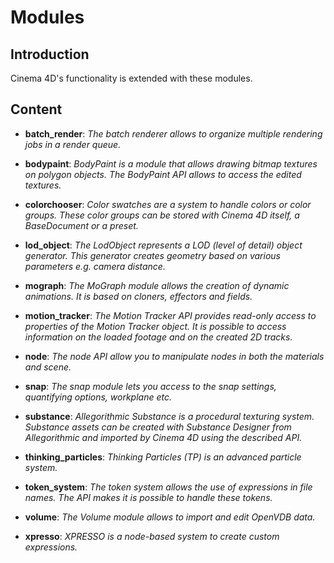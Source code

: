 # Modules

## Introduction

Cinema 4D's functionality is extended with these modules.

## Content

* **batch_render**: *The batch renderer allows to organize multiple rendering jobs in a render queue.*

* **bodypaint**: *BodyPaint is a module that allows drawing bitmap textures on polygon objects. The BodyPaint API allows to access the edited textures.*

<!---  * **character_animation**: *The character animation module provides advanced tools for creating and animating character rigs.* -->

* **colorchooser**: *Color swatches are a system to handle colors or color groups. These color groups can be stored with Cinema 4D itself, a BaseDocument or a preset.*

<!---  * **dynamics**: *The Dynamics module provides tools for soft and rigid body simulations.* -->

<!---  * **hair**: *The Hair module allows the creation of hair objects.* -->

* **lod_object**: *The LodObject represents a LOD (level of detail) object generator. This generator creates geometry based on various parameters e.g. camera distance.*

* **mograph**: *The MoGraph module allows the creation of dynamic animations. It is based on cloners, effectors and fields.*

* **motion_tracker**: *The Motion Tracker API provides read-only access to properties of the Motion Tracker object. It is possible to access information on the loaded footage and on the created 2D tracks.*

<!---  * **particles**: *The basic particle system provides a simple particle generator and basic effectors.* -->

* **node**: *The node API allow you to manipulate nodes in both the materials and scene.*

* **snap**: *The snap module lets you access to the snap settings, quantifying options, workplane etc.*

<!---  * **sculpting**: *The Sculpting module allows to edit high-poly meshes using special sculpting tools.* -->

* **substance**: *Allegorithmic Substance is a procedural texturing system. Substance assets can be created with Substance Designer from Allegorithmic and imported by Cinema 4D using the described API.*

<!---  * **team_render**: *Team Render allows to render a scene on multiple machines in the network.* -->

* **thinking_particles**: *Thinking Particles (TP) is an advanced particle system.*

* **token_system**: *The token system allows the use of expressions in file names. The API makes it is possible to handle these tokens.*

* **volume**: *The Volume module allows to import and edit OpenVDB data.*

* **xpresso**: *XPRESSO is a node-based system to create custom expressions.*

